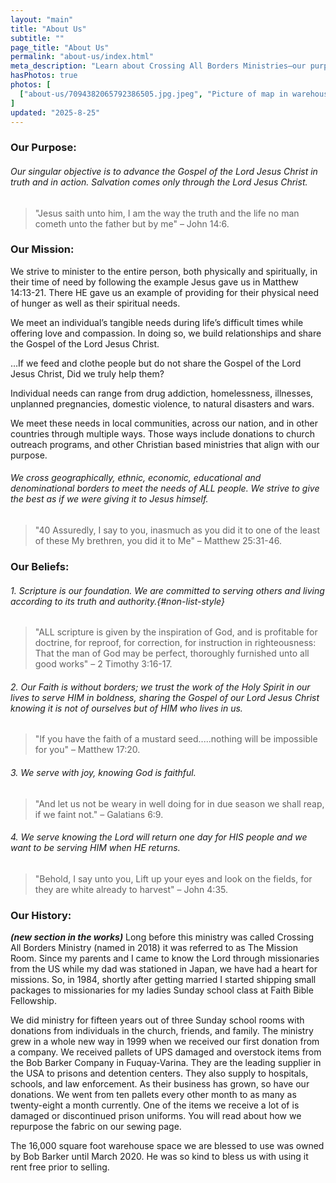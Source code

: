 ```yaml
---
layout: "main"
title: "About Us"
subtitle: ""
page_title: "About Us"
permalink: "about-us/index.html"
meta_description: "Learn about Crossing All Borders Ministries—our purpose, mission, beliefs, and history. We advance the Gospel of Jesus Christ by meeting physical and spiritual needs locally, nationally, and internationally, partnering with churches and ministries to serve people from all backgrounds with compassion and faith."
hasPhotos: true
photos: [
  ["about-us/7094382065792386505.jpg.jpeg", "Picture of map in warehouse"],
]
updated: "2025-8-25"
---
```


### Our Purpose: 

###### Our singular objective is to advance the Gospel of the Lord Jesus Christ in truth and in action. Salvation comes only through the Lord Jesus Christ.

> "Jesus saith unto him, I am the way the truth and the life no man cometh unto the father but by me" – John 14:6.


### Our Mission:

We strive to minister to the entire person, both physically and spiritually, in their time of need by following the example Jesus gave us in Matthew 14:13-21.  There HE gave us an example of providing for their physical need of hunger as well as their spiritual needs. 

We meet an individual’s tangible needs during life’s difficult times while offering love and compassion. In doing so, we build relationships and share the Gospel of the Lord Jesus Christ. 

…If we feed and clothe people but do not share the Gospel of the Lord Jesus Christ, Did we truly help them?

Individual needs can range from drug addiction, homelessness, illnesses, unplanned pregnancies, domestic violence, to natural disasters and wars. 



We meet these needs in local communities, across our nation, and in other countries through multiple ways. Those ways include donations to church outreach programs, and other Christian based ministries that align with our purpose.



###### We cross geographically, ethnic, economic, educational and denominational borders to meet the needs of ALL people. We strive to give the best as if we were giving it to Jesus himself.

>  "40 Assuredly, I say to you, inasmuch as you did it to one of the least of these My brethren, you did it to Me" – Matthew 25:31-46.





### Our Beliefs:

###### 1. Scripture is our foundation. We are committed to serving others and living according to its truth and authority.{#non-list-style}

> "ALL scripture is given by the inspiration of God, and is profitable for doctrine, for reproof, for correction, for instruction in righteousness: That the man of God may be perfect, thoroughly furnished unto all good works" – 2 Timothy 3:16-17.

###### 2. Our Faith is without borders; we trust the work of the Holy Spirit in our lives to serve HIM in boldness, sharing the Gospel of our Lord Jesus Christ knowing it is not of ourselves but of HIM who lives in us.

> "If you have the faith of a mustard seed.....nothing will be impossible for you" – Matthew 17:20.

###### 3. We serve with joy, knowing God is faithful.

> "And let us not be weary in well doing for in due season we shall reap, if we faint not." – Galatians 6:9.

###### 4. We serve knowing the Lord will return one day for HIS people and we want to be serving HIM when HE returns.

> "Behold, I say unto you, Lift up your eyes and look on the fields, for they are white already to harvest" – John 4:35.

### Our History:
***(new section in the works)***
Long before this ministry was called Crossing All Borders Ministry (named in 2018) it was referred to as The Mission Room. Since my parents and I came to know the Lord through missionaries from the US while my dad was stationed in Japan, we have had a heart for missions. So, in 1984, shortly after getting married I started shipping small packages to missionaries for my ladies Sunday school class at Faith Bible Fellowship.

We did ministry for fifteen years out of three Sunday school rooms with donations from individuals in the church, friends, and family. The ministry grew in a whole new way in 1999 when we received our first donation from a company. We received pallets of UPS damaged and overstock items from the Bob Barker Company in Fuquay-Varina. They are the leading supplier in the USA to prisons and detention centers. They also supply to hospitals, schools, and law enforcement. As their business has grown, so have our donations. We went from ten pallets every other month to as many as twenty-eight a month currently. One of the items we receive a lot of is damaged or discontinued prison uniforms. You will read about how we repurpose the fabric on our sewing page.

The 16,000 square foot warehouse space we are blessed to use was owned by Bob Barker until March 2020. He was so kind to bless us with using it rent free prior to selling.